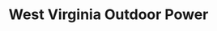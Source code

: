 ---
title: "West Virginia Outdoor Power"
url: /keyser/west-virginia-outdoor-power/
shop: Platzpflege
---